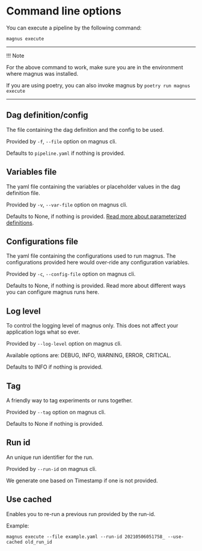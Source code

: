 # Command line options

You can execute a pipeline by the following command:

```shell
magnus execute
```

---
!!! Note

   For the above command to work, make sure you are in the environment where magnus was installed.

   If you are using poetry, you can also invoke magnus by ```poetry run magnus execute```

---

## Dag definition/config

The file containing the dag definition and the config to be used.

Provided by ```-f```, ```--file``` option on magnus cli.

Defaults to ```pipeline.yaml``` if nothing is provided.

## Variables file

The yaml file containing the variables or placeholder values in the dag definition file.

Provided by ```-v```, ```--var-file``` option on magnus cli.

Defaults to None, if nothing is provided.
[Read more about parameterized definitions](../../concepts/dag/#parameterized_definition).


## Configurations file

The yaml file containing the configurations used to run magnus. The configurations provided here would over-ride any
configuration variables.

Provided by ```-c```, ```--config-file``` option on magnus cli.

Defaults to None, if nothing is provided.
Read more about different ways you can configure magnus runs here.


## Log level

To control the logging level of magnus only. This does not affect your application logs what so ever.

Provided by ```--log-level``` option on magnus cli.

Available options are: DEBUG, INFO, WARNING, ERROR, CRITICAL.

Defaults to INFO if nothing is provided.

## Tag

A friendly way to tag experiments or runs together.

Provided by ```--tag``` option on magnus cli.

Defaults to None if nothing is provided.

## Run id

An unique run identifier for the run.

Provided by ```--run-id``` on magnus cli.

We generate one based on Timestamp if one is not provided.


## Use cached

Enables you to re-run a previous run provided by the run-id.

Example:

```shell
magnus execute --file example.yaml --run-id 20210506051758_ --use-cached old_run_id
```
